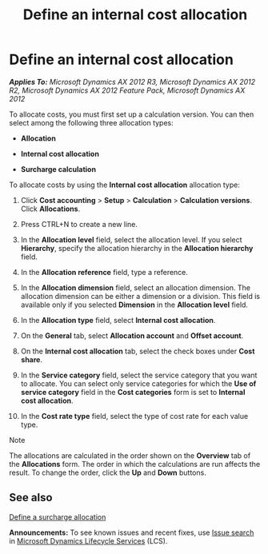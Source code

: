 ﻿---
title: Define an internal cost allocation
TOCTitle: Define an internal cost allocation
ms:assetid: fd3c0d2b-ea93-413d-acc5-5bdc85a0b53f
ms:mtpsurl: https://technet.microsoft.com/en-us/library/Aa500114(v=AX.60)
ms:contentKeyID: 36060104
ms.date: 04/18/2014
mtps_version: v=AX.60
---

# Define an internal cost allocation 


_**Applies To:** Microsoft Dynamics AX 2012 R3, Microsoft Dynamics AX 2012 R2, Microsoft Dynamics AX 2012 Feature Pack, Microsoft Dynamics AX 2012_

To allocate costs, you must first set up a calculation version. You can then select among the following three allocation types:

  - **Allocation**

  - **Internal cost allocation**

  - **Surcharge calculation**

To allocate costs by using the **Internal cost allocation** allocation type:

1.  Click **Cost accounting** \> **Setup** \> **Calculation** \> **Calculation versions**. Click **Allocations**.

2.  Press CTRL+N to create a new line.

3.  In the **Allocation level** field, select the allocation level. If you select **Hierarchy**, specify the allocation hierarchy in the **Allocation hierarchy** field.

4.  In the **Allocation reference** field, type a reference.

5.  In the **Allocation dimension** field, select an allocation dimension. The allocation dimension can be either a dimension or a division. This field is available only if you selected **Dimension** in the **Allocation level** field.

6.  In the **Allocation type** field, select **Internal cost allocation**.

7.  On the **General** tab, select **Allocation account** and **Offset account**.

8.  On the **Internal cost allocation** tab, select the check boxes under **Cost share**.

9.  In the **Service category** field, select the service category that you want to allocate. You can select only service categories for which the **Use of service category** field in the **Cost categories** form is set to **Internal cost allocation**.

10. In the **Cost rate type** field, select the type of cost rate for each value type.


> [!NOTE]
> <P>The allocations are calculated in the order shown on the <STRONG>Overview</STRONG> tab of the <STRONG>Allocations</STRONG> form. The order in which the calculations are run affects the result. To change the order, click the <STRONG>Up</STRONG> and <STRONG>Down</STRONG> buttons.</P>



## See also

[Define a surcharge allocation](define-a-surcharge-allocation.md)

  
**Announcements:** To see known issues and recent fixes, use [Issue search](http://go.microsoft.com/fwlink/?linkid=389258) in [Microsoft Dynamics Lifecycle Services](http://go.microsoft.com/fwlink/?linkid=306505) (LCS).

